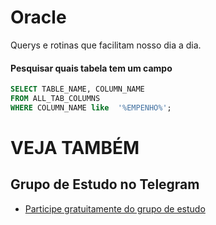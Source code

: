 # Oracle
Querys e rotinas que facilitam nosso dia a dia.
#### Pesquisar quais tabela tem um campo
```sql
SELECT TABLE_NAME, COLUMN_NAME
FROM ALL_TAB_COLUMNS
WHERE COLUMN_NAME like  '%EMPENHO%';
```

# VEJA TAMBÉM
## Grupo de Estudo no Telegram
- [Participe gratuitamente do grupo de estudo](https://t.me/blogilovecode)

